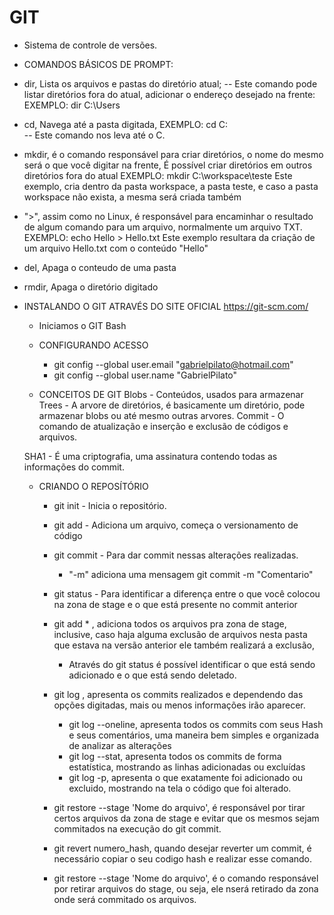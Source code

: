 # GIT

- Sistema de controle de versões.

- COMANDOS BÁSICOS DE PROMPT:

- dir, Lista os arquivos e pastas do diretório atual; -- Este comando pode listar diretórios fora do atual, adicionar o endereço desejado na frente:
  EXEMPLO: dir C:\Users
  
- cd, Navega até a pasta digitada, 
  EXEMPLO: cd C:\
    -- Este comando nos leva até o C.

- mkdir, é o comando responsável para criar diretórios, o nome do mesmo será o que você digitar na frente,
  É possível criar diretórios em outros diretórios fora do atual
    EXEMPLO: mkdir C:\workspace\teste 
      Este exemplo, cria dentro da pasta workspace, a pasta teste, e caso a pasta workspace não exista, a mesma será criada também
      
 - ">", assim como no Linux, é responsável para encaminhar o resultado de algum comando para um arquivo, normalmente um arquivo TXT.
  EXEMPLO: echo Hello > Hello.txt 
    Este exemplo resultara da criação de um arquivo Hello.txt com o conteúdo "Hello"
 
 - del, Apaga o conteudo de uma pasta
 - rmdir, Apaga o diretório digitado

- INSTALANDO O GIT ATRAVÉS DO SITE OFICIAL https://git-scm.com/
    - Iniciamos o GIT Bash
    
    - CONFIGURANDO ACESSO
      - git config --global user.email "gabrielpilato@hotmail.com"
      - git config --global user.name "GabrielPilato"

    - CONCEITOS DE GIT
      Blobs - Conteúdos, usados para armazenar
      Trees - A arvore de diretórios, é basicamente um diretório, pode armazenar blobs ou até mesmo outras arvores.
      Commit - O comando de atualização e inserção e exclusão de códigos e arquivos.

    SHA1 - É uma criptografia, uma assinatura contendo todas as informações do commit.

    - CRIANDO O REPOSÍTÓRIO
      - git init - Inicia o repositório.
      - git add - Adiciona um arquivo, começa o versionamento de código
      - git commit - Para dar commit nessas alterações realizadas.
        - "-m" adiciona uma mensagem git commit -m "Comentario"
      - git status - Para identificar a diferença entre o que você colocou na zona de stage e o que está presente no commit anterior

      - git add * , adiciona todos os arquivos pra zona de stage, inclusive, caso haja alguma exclusão de arquivos nesta pasta que estava na versão anterior
      ele também realizará a exclusão,
        - Através do git status é possível identificar o que está sendo adicionado  e o que está sendo deletado.

      - git log , apresenta os commits realizados e dependendo das opções digitadas, mais ou menos informações irão aparecer.
          - git log --oneline, apresenta todos os commits com seus Hash e seus comentários, uma maneira bem simples e organizada de analizar as alterações
          - git log --stat, apresenta todos os commits de forma estatística, mostrando as linhas adicionadas ou excluídas
          - git log -p, apresenta o que exatamente foi adicionado ou excluido, mostrando na tela o código que foi alterado.

      - git restore --stage 'Nome do arquivo', é responsável por tirar certos arquivos da zona de stage e evitar que os mesmos sejam commitados na execução do git commit.

      - git revert numero_hash, quando desejar reverter um commit, é necessário copiar o seu codigo hash e realizar esse comando.

      - git restore --stage 'Nome do arquivo', é o comando responsável por retirar arquivos do stage, ou seja, ele nserá retirado da zona onde será commitado os arquivos.

      
      
    
